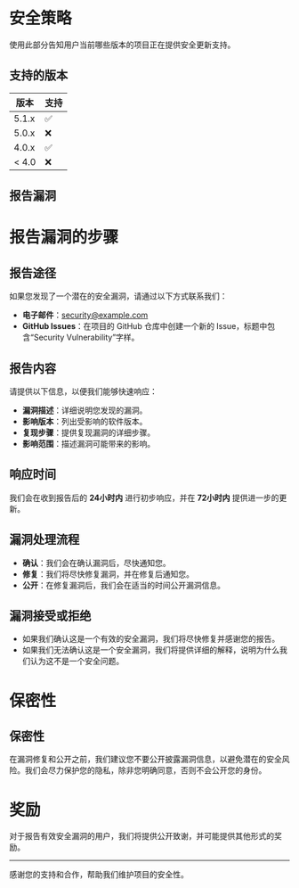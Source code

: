 # 安全策略

使用此部分告知用户当前哪些版本的项目正在提供安全更新支持。

## 支持的版本

|   版本  |        支持        |
| ------- | ------------------ |
| 5.1.x   | :white_check_mark: |
| 5.0.x   | :x:                |
| 4.0.x   | :white_check_mark: |
| < 4.0   | :x:                |

## 报告漏洞

# 报告漏洞的步骤

## 报告途径
如果您发现了一个潜在的安全漏洞，请通过以下方式联系我们：
- **电子邮件**：security@example.com
- **GitHub Issues**：在项目的 GitHub 仓库中创建一个新的 Issue，标题中包含“Security Vulnerability”字样。

## 报告内容
请提供以下信息，以便我们能够快速响应：
- **漏洞描述**：详细说明您发现的漏洞。
- **影响版本**：列出受影响的软件版本。
- **复现步骤**：提供复现漏洞的详细步骤。
- **影响范围**：描述漏洞可能带来的影响。

## 响应时间
我们会在收到报告后的 **24小时内** 进行初步响应，并在 **72小时内** 提供进一步的更新。

## 漏洞处理流程
- **确认**：我们会在确认漏洞后，尽快通知您。
- **修复**：我们将尽快修复漏洞，并在修复后通知您。
- **公开**：在修复漏洞后，我们会在适当的时间公开漏洞信息。

## 漏洞接受或拒绝
- 如果我们确认这是一个有效的安全漏洞，我们将尽快修复并感谢您的报告。
- 如果我们无法确认这是一个安全漏洞，我们将提供详细的解释，说明为什么我们认为这不是一个安全问题。

# 保密性

## 保密性
在漏洞修复和公开之前，我们建议您不要公开披露漏洞信息，以避免潜在的安全风险。我们会尽力保护您的隐私，除非您明确同意，否则不会公开您的身份。

# 奖励

对于报告有效安全漏洞的用户，我们将提供公开致谢，并可能提供其他形式的奖励。

---

感谢您的支持和合作，帮助我们维护项目的安全性。
